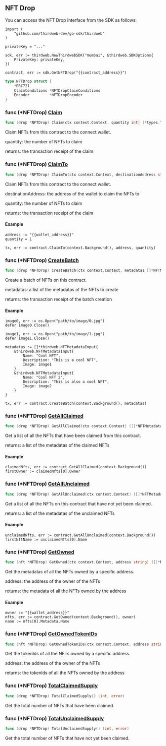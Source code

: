 
## NFT Drop

You can access the NFT Drop interface from the SDK as follows:

```
import (
	"github.com/thirdweb-dev/go-sdk/thirdweb"
)

privateKey = "..."

sdk, err := thirdweb.NewThirdwebSDK("mumbai", &thirdweb.SDKOptions{
	PrivateKey: privateKey,
})

contract, err := sdk.GetNFTDrop("{{contract_address}}")
```

```go
type NFTDrop struct {
    *ERC721
    ClaimConditions *NFTDropClaimConditions
    Encoder         *NFTDropEncoder
}
```

### func \(\*NFTDrop\) [Claim](<https://github.com/ricebin/go-sdk/blob/main/thirdweb/nft_drop.go#L272>)

```go
func (drop *NFTDrop) Claim(ctx context.Context, quantity int) (*types.Transaction, error)
```

Claim NFTs from this contract to the connect wallet.

quantity: the number of NFTs to claim

returns: the transaction receipt of the claim

### func \(\*NFTDrop\) [ClaimTo](<https://github.com/ricebin/go-sdk/blob/main/thirdweb/nft_drop.go#L291>)

```go
func (drop *NFTDrop) ClaimTo(ctx context.Context, destinationAddress string, quantity int) (*types.Transaction, error)
```

Claim NFTs from this contract to the connect wallet.

destinationAddress: the address of the wallet to claim the NFTs to

quantity: the number of NFTs to claim

returns: the transaction receipt of the claim

#### Example

```
address := "{{wallet_address}}"
quantity = 1

tx, err := contract.ClaimTo(context.Background(), address, quantity)
```

### func \(\*NFTDrop\) [CreateBatch](<https://github.com/ricebin/go-sdk/blob/main/thirdweb/nft_drop.go#L225>)

```go
func (drop *NFTDrop) CreateBatch(ctx context.Context, metadatas []*NFTMetadataInput) (*types.Transaction, error)
```

Create a batch of NFTs on this contract.

metadatas: a list of the metadatas of the NFTs to create

returns: the transaction receipt of the batch creation

#### Example

```
image0, err := os.Open("path/to/image/0.jpg")
defer image0.Close()

image1, err := os.Open("path/to/image/1.jpg")
defer image1.Close()

metadatas := []*thirdweb.NFTMetadataInput{
	&thirdweb.NFTMetadataInput{
		Name: "Cool NFT",
		Description: "This is a cool NFT",
		Image: image1
	}
	&thirdweb.NFTMetadataInput{
		Name: "Cool NFT 2",
		Description: "This is also a cool NFT",
		Image: image2
	}
}

tx, err := contract.CreateBatch(context.Background(), metadatas)
```

### func \(\*NFTDrop\) [GetAllClaimed](<https://github.com/ricebin/go-sdk/blob/main/thirdweb/nft_drop.go#L127>)

```go
func (drop *NFTDrop) GetAllClaimed(ctx context.Context) ([]*NFTMetadataOwner, error)
```

Get a list of all the NFTs that have been claimed from this contract.

returns: a list of the metadatas of the claimed NFTs

#### Example

```
claimedNfts, err := contract.GetAllClaimed(context.Background())
firstOwner := claimedNfts[0].Owner
```

### func \(\*NFTDrop\) [GetAllUnclaimed](<https://github.com/ricebin/go-sdk/blob/main/thirdweb/nft_drop.go#L151>)

```go
func (drop *NFTDrop) GetAllUnclaimed(ctx context.Context) ([]*NFTMetadata, error)
```

Get a list of all the NFTs on this contract that have not yet been claimed.

returns: a list of the metadatas of the unclaimed NFTs

#### Example

```
unclaimedNfts, err := contract.GetAllUnclaimed(context.Background())
firstNftName := unclaimedNfts[0].Name
```

### func \(\*NFTDrop\) [GetOwned](<https://github.com/ricebin/go-sdk/blob/main/thirdweb/nft_drop.go#L80>)

```go
func (nft *NFTDrop) GetOwned(ctx context.Context, address string) ([]*NFTMetadataOwner, error)
```

Get the metadatas of all the NFTs owned by a specific address.

address: the address of the owner of the NFTs

returns: the metadata of all the NFTs owned by the address

#### Example

```
owner := "{{wallet_address}}"
nfts, err := contract.GetOwned(context.Background(), owner)
name := nfts[0].Metadata.Name
```

### func \(\*NFTDrop\) [GetOwnedTokenIDs](<https://github.com/ricebin/go-sdk/blob/main/thirdweb/nft_drop.go#L97>)

```go
func (nft *NFTDrop) GetOwnedTokenIDs(ctx context.Context, address string) ([]*big.Int, error)
```

Get the tokenIds of all the NFTs owned by a specific address.

address: the address of the owner of the NFTs

returns: the tokenIds of all the NFTs owned by the address

### func \(\*NFTDrop\) [TotalClaimedSupply](<https://github.com/ricebin/go-sdk/blob/main/thirdweb/nft_drop.go#L172>)

```go
func (drop *NFTDrop) TotalClaimedSupply() (int, error)
```

Get the total number of NFTs that have been claimed.

### func \(\*NFTDrop\) [TotalUnclaimedSupply](<https://github.com/ricebin/go-sdk/blob/main/thirdweb/nft_drop.go#L182>)

```go
func (drop *NFTDrop) TotalUnclaimedSupply() (int, error)
```

Get the total number of NFTs that have not yet been claimed.
